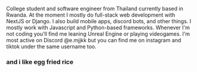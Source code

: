 College student and software engineer from Thailand currently based in Rwanda. At the moment I mostly do full-stack web development with NextJS or Django. I also build mobile apps, discord bots, and other things. I mostly work with Javascript and Python-based frameworks. Whenever I'm not coding you'll find me leaning Unreal Engine or playing videogames. I'm most active on Discord @e.mjjkk but you can find me on instagram and tiktok under the same username too.

### and i like egg fried rice
